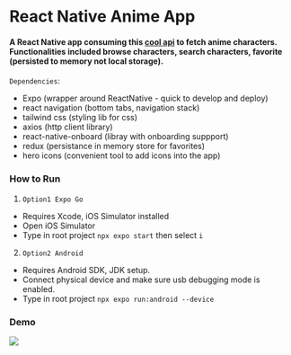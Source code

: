 # React Native Anime App

#### A React Native app consuming this [cool api](https://docs.api.jikan.moe/) to fetch anime characters. Functionalities included browse characters, search characters, favorite (persisted to memory not local storage).

`Dependencies`:

- Expo (wrapper around ReactNative - quick to develop and deploy)
- react navigation (bottom tabs, navigation stack)
- tailwind css (styling lib for css)
- axios (http client library)
- react-native-onboard (libray with onboarding suppport)
- redux (persistance in memory store for favorites)
- hero icons (convenient tool to add icons into the app)

### How to Run

1. `Option1 Expo Go`

- Requires Xcode, iOS Simulator installed
- Open iOS Simulator
- Type in root project `npx expo start` then select `i`

2. `Option2 Android`

- Requires Android SDK, JDK setup.
- Connect physical device and make sure usb debugging mode is enabled.
- Type in root project `npx expo run:android --device`


### Demo
![](app-demo.gif)

